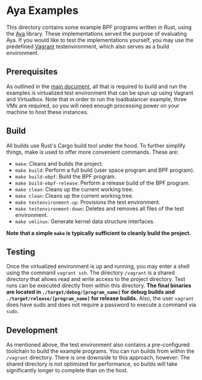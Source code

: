 # Aya Examples
This directory contains some example BPF programs written in Rust, using the [Aya](https://github.com/aya-rs/aya) library.
These implementations served the purpose of evaluating Aya.
If you would like to test the implementations yourself, you may use the predefined [Vagrant](https://www.vagrantup.com/) testenvironment, which also serves as a build environment.

##  Prerequisites
As outlined in the [main document](../README.md#prerequisites), all that is required to build and run the examples is virtualized test environment that can be spun up using Vagrant and Virtualbox.
Note that in order to run the loadbalancer example, three VMs are required, so you will need enough processing power on your machine to host these instances.

## Build
All builds use Rust's Cargo build tool under the hood.
To further simplify things, make is used to offer more convenient commands.
These are:

- `make`: Cleans and builds the project.
- `make build`: Perform a full build (user space program and BPF program).
- `make build-ebpf`: Build the BPF program.
- `make build-ebpf-release`: Perform a release build of the BPF program.
- `make clean`: Cleans up the current working tree.
- `make clean`: Cleans up the current working tree.
- `make testenvironment-up`: Provisions the test environment. 
- `make testenvironment-down`: Deletes and removes all files of the test environment.
- `make vmlinux`: Generate kernel data structure interfaces.

**Note that a simple `make` is typically sufficient to cleanly build the project.**

## Testing
Once the virtualized environment is up and running, you may enter a shell using the command `vagrant ssh`.
The directory `/vagrant` is a shared directory that allows read and write access to the project directory.
Test runs can be executed directly from within this directory.
**The final binaries are located in `./target/debug/[program_name]` for debug builds and `./target/release/[program_name]` for release builds.**
Also, the user `vagrant` does have sudo and does not require a password to execute a command via `sudo`.

## Development
As mentioned above, the test environment also contains a pre-configured toolchain to build the example programs. 
You can run builds from within the `/vagrant` directory.
There is one downside to this approach, however: The shared directory is not optimized for performance, so builds will take significantly longer to complete than on the host.

 